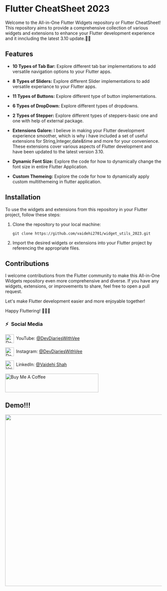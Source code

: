 
# Flutter CheatSheet 2023

Welcome to the All-in-One Flutter Widgets repository or Flutter CheatSheet! This repository aims to provide a comprehensive collection of various widgets and extensions to enhance your Flutter development experience and it inncluding the latest 3.10 update.🚀✨

## Features

- **10 Types of Tab Bar:** Explore different tab bar implementations to add versatile navigation options to your Flutter apps.
- **8 Types of Sliders:** Explore different Slider implementations to add versatile experiance to your Flutter apps.
- **11 Types of Buttons:** Explore different type of button implementations.
- **6 Types of DropDown:** Explore different types of dropdowns.
- **2 Types of Stepper:** Explore different types of steppers-basic one and one with help of external package.
        
- **Extensions Galore:** I believe in making your Flutter development experience smoother, which is why i have included a set of useful extensions for String,Integer,date&time and more for your convenience. These extensions cover various aspects of Flutter development and have been updated to the latest version 3.10.

- **Dynamic Font Size:** Explore the code for how to dynamically change the font size in entire Flutter Application.

- **Custom Themeing:** Explore the code for how to dynamically apply custom multithemeing in flutter application.

## Installation

To use the widgets and extensions from this repository in your Flutter project, follow these steps:

1. Clone the repository to your local machine:
   ```
   git clone https://github.com/vaidehi2701/widget_utils_2023.git
   ```

2. Import the desired widgets or extensions into your Flutter project by referencing the appropriate files.

## Contributions

I welcome contributions from the Flutter community to make this All-in-One Widgets repository even more comprehensive and diverse. If you have any widgets, extensions, or improvements to share, feel free to open a pull request.

Let's make Flutter development easier and more enjoyable together!

Happy Fluttering! 💙💙💙

### ⚡&ensp;Social Media

[<img align="center" alt="DevDiariesWithVee | YouTube" width="28px" src="https://firebasestorage.googleapis.com/v0/b/web-johannesmilke.appspot.com/o/other%2Fsocial%2Fyoutube.png?alt=media" />](https://www.youtube.com/DevDiariesWithVee?sub_confirmation=1)&ensp;YouTube: [@DevDiariesWithVee](https://www.youtube.com/DevDiariesWithVee?sub_confirmation=1 "YouTube DevDiariesWithVee")

[<img align="center" alt="DevDiariesWithVee | Instagram" width="28px" src="https://firebasestorage.googleapis.com/v0/b/web-johannesmilke.appspot.com/o/other%2Fsocial%2Finstagram.png?alt=media" />](https://instagram.com/devdiaries_with_vee)&ensp;Instagram: [@DevDiariesWithVee](https://instagram.com/devdiaries_with_vee "Instagram DevDiariesWithVee")

[<img align="center" alt="Vaidehi shah | LinkedIn" width="28px" src="https://firebasestorage.googleapis.com/v0/b/web-johannesmilke.appspot.com/o/other%2Fsocial%2Flinkedin.png?alt=media" />](https://linkedin.com/in/vaidehi-shah-a2102217a)&ensp;LinkedIn: [@Vaidehi Shah](https://linkedin.com/in/vaidehi-shah-a2102217a "LinkedIn Vaidehi Shah")


<a href="https://www.buymeacoffee.com/vaidehishah" target="_blank"><img src="https://cdn.buymeacoffee.com/buttons/default-orange.png" alt="Buy Me A Coffee" height="60" width="300"></a>


## Demo!!!

<img src="https://github.com/vaidehi2701/Flutter_Cheatsheet_2023/assets/55477266/a0a53675-ba6d-490c-adb4-f05b874f543c" width="1000" height="550" />

